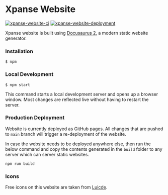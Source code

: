 # Xpanse Website

[![xpanse-website-ci](https://github.com/eclipse-xpanse/xpanse-website/actions/workflows/xpanse-website-ci.yml/badge.svg)](https://github.com/eclipse-xpanse/xpanse-website/actions/workflows/xpanse-website-ci.yml) [![xpanse-website-deployment](https://github.com/eclipse-xpanse/xpanse-website/actions/workflows/xpanse-website-cd.yml/badge.svg)](https://github.com/eclipse-xpanse/xpanse-website/actions/workflows/xpanse-website-cd.yml)

Xpanse website is built using [Docusaurus 2](https://docusaurus.io/), a modern static website generator.

### Installation

```
$ npm
```

### Local Development

```
$ npm start
```

This command starts a local development server and opens up a browser window. Most changes are reflected live without
having to restart the server.

### Production Deployment

Website is currently deployed as GitHub pages.
All changes that are pushed to `main` branch will trigger a re-deployment of the website.

In case the website needs to be deployed anywhere else, then run the below command and copy the contents generated in the
`build` folder to any server which can server static websites.

```shell
npm run build
```

### Icons

Free icons on this website are taken from [Luicde](https://lucide.dev/).
